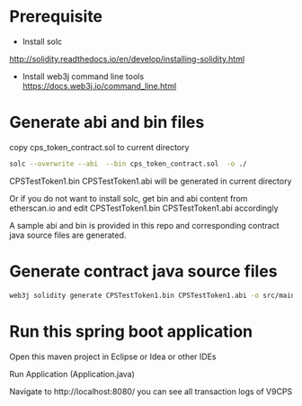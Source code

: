 # Prerequisite
* Install solc

http://solidity.readthedocs.io/en/develop/installing-solidity.html
* Install web3j command line tools 
https://docs.web3j.io/command_line.html

# Generate abi and bin files

copy cps_token_contract.sol to current directory

```bash
solc --overwrite --abi  --bin cps_token_contract.sol  -o ./
```

CPSTestToken1.bin CPSTestToken1.abi will be generated in current directory

Or if you do not want to install solc, get bin and abi content from etherscan.io and edit CPSTestToken1.bin CPSTestToken1.abi accordingly

A sample abi and bin is provided in this repo and corresponding contract java source files are generated.

# Generate contract java source files

```bash
web3j solidity generate CPSTestToken1.bin CPSTestToken1.abi -o src/main/java -p web3j.cps

```

# Run this spring boot application 

Open this maven project in Eclipse or Idea or other IDEs

Run Application (Application.java)

Navigate to http://localhost:8080/ you can see all transaction logs of V9CPS